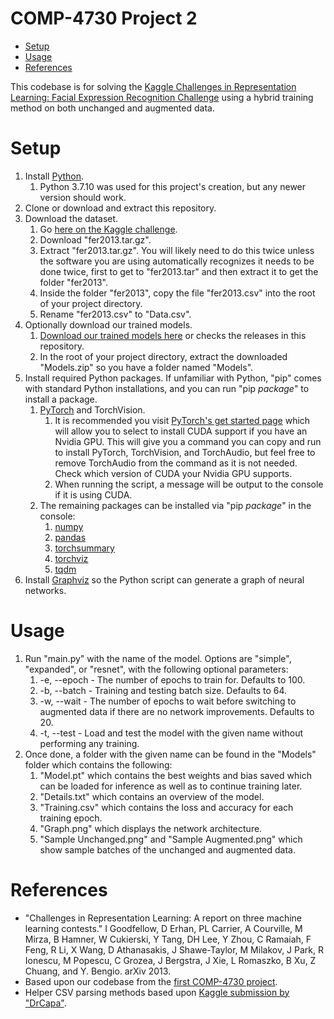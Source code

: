 # COMP-4730 Project 2

- [Setup](#setup "Setup")
- [Usage](#usage "Usage")
- [References](#references "References")

This codebase is for solving the [Kaggle Challenges in Representation Learning: Facial Expression Recognition Challenge](https://www.kaggle.com/competitions/challenges-in-representation-learning-facial-expression-recognition-challenge "Kaggle Challenges in Representation Learning: Facial Expression Recognition Challenge") using a hybrid training method on both unchanged and augmented data.

# Setup

1. Install [Python](https://www.python.org "Python").
   1. Python 3.7.10 was used for this project's creation, but any newer version should work.
2. Clone or download and extract this repository.
3. Download the dataset.
   1. Go [here on the Kaggle challenge](https://www.kaggle.com/competitions/challenges-in-representation-learning-facial-expression-recognition-challenge/data?select=fer2013.tar.gz "Kaggle Dataset").
   2. Download "fer2013.tar.gz".
   3. Extract "fer2013.tar.gz". You will likely need to do this twice unless the software you are using automatically recognizes it needs to be done twice, first to get to "fer2013.tar" and then extract it to get the folder "fer2013".
   4. Inside the folder "fer2013", copy the file "fer2013.csv" into the root of your project directory.
   5. Rename "fer2013.csv" to "Data.csv".
4. Optionally download our trained models.
   1. [Download our trained models here](https://uwin365-my.sharepoint.com/:u:/g/personal/rice118_uwindsor_ca/ER5EGzUZonJPvODMxZlTN0oBC3civzsIALIyRikks264nQ?e=i3z17o) or checks the releases in this repository.
   2. In the root of your project directory, extract the downloaded "Models.zip" so you have a folder named "Models".
5. Install required Python packages. If unfamiliar with Python, "pip" comes with standard Python installations, and you can run "pip *package*" to install a package.
   1. [PyTorch](https://pytorch.org "PyTorch") and TorchVision.
      1. It is recommended you visit [PyTorch's get started page](https://pytorch.org/get-started/locally "PyTorch Get Started") which will allow you to select to install CUDA support if you have an Nvidia GPU. This will give you a command you can copy and run to install PyTorch, TorchVision, and TorchAudio, but feel free to remove TorchAudio from the command as it is not needed. Check which version of CUDA your Nvidia GPU supports.
      2. When running the script, a message will be output to the console if it is using CUDA.
   2. The remaining packages can be installed via "pip *package*" in the console:
      1. [numpy](https://numpy.org "numpy")
      2. [pandas](https://pandas.pydata.org "pandas")
      3. [torchsummary](https://pypi.org/project/torchsummary "torchsummary")
      4. [torchviz](https://pypi.org/project/torchviz "torchviz")
      5. [tqdm](https://github.com/tqdm/tqdm "tqdm")
6. Install [Graphviz](https://graphviz.org "Graphviz") so the Python script can generate a graph of neural networks.

# Usage

1. Run "main.py" with the name of the model. Options are "simple", "expanded", or "resnet", with the following optional parameters:
   1. -e, --epoch - The number of epochs to train for. Defaults to 100.
   2. -b, --batch - Training and testing batch size. Defaults to 64.
   3. -w, --wait - The number of epochs to wait before switching to augmented data if there are no network improvements. Defaults to 20.
   4. -t, --test - Load and test the model with the given name without performing any training.
2. Once done, a folder with the given name can be found in the "Models" folder which contains the following:
   1. "Model.pt" which contains the best weights and bias saved which can be loaded for inference as well as to continue training later.
   2. "Details.txt" which contains an overview of the model. 
   3. "Training.csv" which contains the loss and accuracy for each training epoch.
   4. "Graph.png" which displays the network architecture.
   5. "Sample Unchanged.png" and "Sample Augmented.png" which show sample batches of the unchanged and augmented data.

# References

- "Challenges in Representation Learning: A report on three machine learning contests." I Goodfellow, D Erhan, PL Carrier, A Courville, M Mirza, B Hamner, W Cukierski, Y Tang, DH Lee, Y Zhou, C Ramaiah, F Feng, R Li, X Wang, D Athanasakis, J Shawe-Taylor, M Milakov, J Park, R Ionescu, M Popescu, C Grozea, J Bergstra, J Xie, L Romaszko, B Xu, Z Chuang, and Y. Bengio. arXiv 2013.
- Based upon our codebase from the [first COMP-4730 project](https://github.com/StevenRice99/COMP-4730-Project-1 "COMP-4730 Project 1").
- Helper CSV parsing methods based upon [Kaggle submission by "DrCapa"](https://www.kaggle.com/code/drcapa/facial-expression-eda-cnn "Dr. Kappa Challenges in Representation Learning: Facial Expression Recognition Challenge").